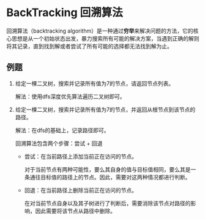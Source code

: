# BackTracking 回溯算法
回溯算法（backtracking algorithm）是一种通过**穷举**来解决问题的方法，它的核心思想是从一个初始状态出发，暴力搜索所有可能的解决方案，当遇到正确的解则将其记录，直到找到解或者尝试了所有可能的选择都无法找到解为止。

## 例题
1. 给定一棵二叉树，搜索并记录所有值为7的节点，请返回节点列表。

    解法：使用dfs深度优先算法遍历二叉树即可。

2. 给定一棵二叉树，搜索并记录所有值为7的节点，并返回从根节点到该节点的路径。

    解法：在dfs的基础上，记录路径即可。

    回溯算法包含两个步骤：尝试 + 回退

    - 尝试：在当前路径上添加当前正在访问的节点。

        对于当前节点有两种可能性，要么其自身的值与目标值相同，要么其是一条通往目标值的路径上的节点。因此，需要对这两种情况都进行判断。

    - 回退：在当前路径上删除当前正在访问的节点。

        在对当前节点自身以及其子树进行了判断后，需要消除该节点对路径的影响，因此需要将该节点从路径中删除。
    
    